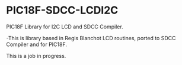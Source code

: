 # PIC18F-SDCC-LCDI2C
PIC18F Library for I2C LCD and SDCC Compiler.


-This is library based in Regis Blanchot LCD routines, ported to SDCC Compiler and for PIC18F. 


This is a job in progress.
